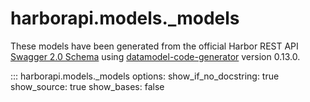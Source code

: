 # harborapi.models._models

These models have been generated from the official Harbor REST API [Swagger 2.0 Schema](https://github.com/goharbor/harbor/blob/main/api/v2.0/swagger.yaml) using [datamodel-code-generator](https://koxudaxi.github.io/datamodel-code-generator/) version 0.13.0.

::: harborapi.models._models
    options:
        show_if_no_docstring: true
        show_source: true
        show_bases: false
